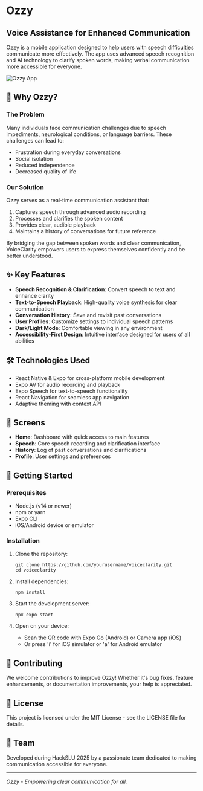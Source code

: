 # Ozzy

## Voice Assistance for Enhanced Communication

Ozzy is a mobile application designed to help users with speech difficulties communicate more effectively. The app uses advanced speech recognition and AI technology to clarify spoken words, making verbal communication more accessible for everyone.

![Ozzy App](assets/app-preview.png)

## 🌟 Why Ozzy?

### The Problem

Many individuals face communication challenges due to speech impediments, neurological conditions, or language barriers. These challenges can lead to:

- Frustration during everyday conversations
- Social isolation
- Reduced independence
- Decreased quality of life

### Our Solution

Ozzy serves as a real-time communication assistant that:

1. Captures speech through advanced audio recording
2. Processes and clarifies the spoken content
3. Provides clear, audible playback
4. Maintains a history of conversations for future reference

By bridging the gap between spoken words and clear communication, VoiceClarity empowers users to express themselves confidently and be better understood.

## ✨ Key Features

- **Speech Recognition & Clarification**: Convert speech to text and enhance clarity
- **Text-to-Speech Playback**: High-quality voice synthesis for clear communication
- **Conversation History**: Save and revisit past conversations
- **User Profiles**: Customize settings to individual speech patterns
- **Dark/Light Mode**: Comfortable viewing in any environment
- **Accessibility-First Design**: Intuitive interface designed for users of all abilities

## 🛠️ Technologies Used

- React Native & Expo for cross-platform mobile development
- Expo AV for audio recording and playback
- Expo Speech for text-to-speech functionality
- React Navigation for seamless app navigation
- Adaptive theming with context API

## 📱 Screens

- **Home**: Dashboard with quick access to main features
- **Speech**: Core speech recording and clarification interface
- **History**: Log of past conversations and clarifications
- **Profile**: User settings and preferences

## 🚀 Getting Started

### Prerequisites

- Node.js (v14 or newer)
- npm or yarn
- Expo CLI
- iOS/Android device or emulator

### Installation

1. Clone the repository:
   ```
   git clone https://github.com/yourusername/voiceclarity.git
   cd voiceclarity
   ```

2. Install dependencies:
   ```
   npm install
   ```

3. Start the development server:
   ```
   npx expo start
   ```

4. Open on your device:
   - Scan the QR code with Expo Go (Android) or Camera app (iOS)
   - Or press 'i' for iOS simulator or 'a' for Android emulator

## 🤝 Contributing

We welcome contributions to improve Ozzy! Whether it's bug fixes, feature enhancements, or documentation improvements, your help is appreciated.

## 📄 License

This project is licensed under the MIT License - see the LICENSE file for details.

## 👥 Team

Developed during HackSLU 2025 by a passionate team dedicated to making communication accessible for everyone.

---

*Ozzy - Empowering clear communication for all.*
